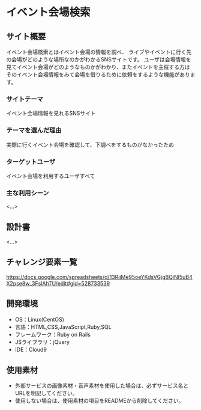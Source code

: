 # イベント会場検索

## サイト概要
イベント会場検索とはイベント会場の情報を調べ、
ライブやイベントに行く先の会場がどのような場所なのかがわかるSNSサイトです。
ユーザは会場情報を見てイベント会場がどのようなものかがわかり、またイベントを主催する方は
そのイベント会場情報をみて会場を借りるために依頼をするような機能があります。

### サイトテーマ
イベント会場情報を見れるSNSサイト

### テーマを選んだ理由
実際に行くイベント会場を確認して、下調べをするものがなかったため

### ターゲットユーザ
イベント会場を利用するユーザすべて

### 主な利用シーン
<...>

## 設計書
<...>

## チャレンジ要素一覧
https://docs.google.com/spreadsheets/d/13RjjMe95oeYKdsVGjgBQjNI5uB4X2pse8w_3FslAhTU/edit#gid=528733539

## 開発環境
- OS：Linux(CentOS)
- 言語：HTML,CSS,JavaScript,Ruby,SQL
- フレームワーク：Ruby on Rails
- JSライブラリ：jQuery
- IDE：Cloud9

## 使用素材
- 外部サービスの画像素材・音声素材を使用した場合は、必ずサービス名とURLを明記してください。
- 使用しない場合は、使用素材の項目をREADMEから削除してください。

